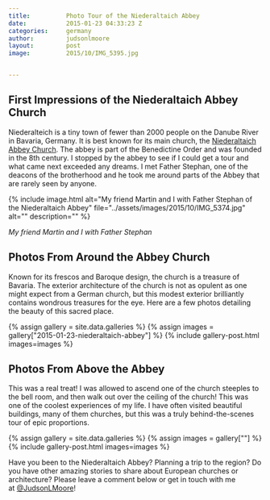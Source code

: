 ```yaml
---
title:			Photo Tour of the Niederaltaich Abbey
date:			2015-01-23 04:33:23 Z
categories:		germany
author:			judsonlmoore
layout:			post
image:			2015/10/IMG_5395.jpg


---
```


## First Impressions of the Niederaltaich Abbey Church

Niederalteich is a tiny town of fewer than 2000 people on the Danube River in Bavaria, Germany. It is best known for its main church, the [Niederaltaich Abbey Church](http://www.abtei-niederaltaich.de/). The abbey is part of the Benedictine Order and was founded in the 8th century. I stopped by the abbey to see if I could get a tour and what came next exceeded any dreams. I met Father Stephan, one of the deacons of the brotherhood and he took me around parts of the Abbey that are rarely seen by anyone.

{% include image.html alt="My friend Martin and I with Father Stephan of the Niederaltaich Abbey" file="../assets/images/2015/10/IMG_5374.jpg" alt="" description="" %}

_My friend Martin and I with Father Stephan_

## Photos From Around the Abbey Church

Known for its frescos and Baroque design, the church is a treasure of Bavaria. The exterior architecture of the church is not as opulent as one might expect from a German church, but this modest exterior brilliantly contains wondrous treasures for the eye. Here are a few photos detailing the beauty of this sacred place.

{% assign gallery = site.data.galleries %}
{% assign images = gallery["2015-01-23-niederaltaich-abbey"] %}
{% include gallery-post.html images=images %}

## Photos From Above the Abbey

This was a real treat! I was allowed to ascend one of the church steeples to the bell room, and then walk out over the ceiling of the church! This was one of the coolest experiences of my life. I have often visited beautiful buildings, many of them churches, but this was a truly behind-the-scenes tour of epic proportions.

{% assign gallery = site.data.galleries %}
{% assign images = gallery[""] %}
{% include gallery-post.html images=images %}

Have you been to the Niederaltaich Abbey? Planning a trip to the region? Do you have other amazing stories to share about European churches or architecture? Please leave a comment below or get in touch with me at [@JudsonLMoore](http://twitter.com/judsonlmoore)!

